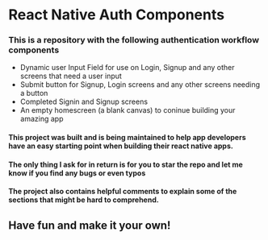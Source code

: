 # React Native Auth Components

### This is a repository with the following authentication workflow components
* Dynamic user Input Field for use on Login, Signup and any other screens that need a user input
* Submit button for Signup, Login screens and any other screens needing a button
* Completed Signin and Signup screens
* An empty homescreen (a blank canvas) to coninue building your amazing app


#### This project was built and is being maintained to help app developers have an easy starting point when building their react native apps.
#### The only thing I ask for in return is for you to star the repo and let me know if you find any bugs or even typos 
#### The project also contains helpful comments to explain some of the sections that might be hard to comprehend.

## Have fun and make it your own!

